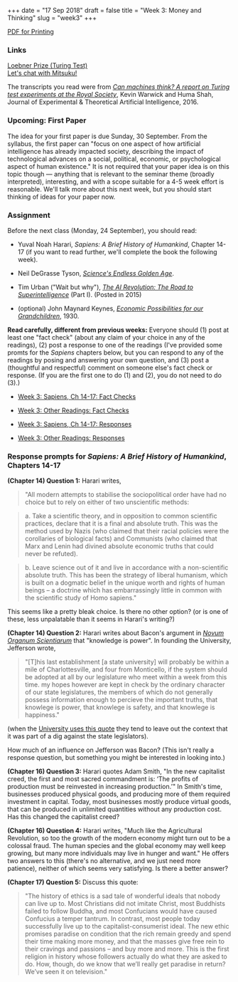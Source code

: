 +++
date = "17 Sep 2018"
draft = false
title = "Week 3: Money and Thinking"
slug = "week3"
+++

<div class="printing"><a href="/docs/week3.pdf">PDF for Printing</a></div>

### Links

[Loebner Prize (Turing Test)](https://waitbutwhy.com/2015/01/artificial-intelligence-revolution-1.html)  
[Let's chat with Mitsuku!](https://www.pandorabots.com/mitsuku/)  

The transcripts you read were from [_Can machines think? A report on Turing test experiments at the Royal Society_](/docs/turingtestexperiments.pdf), Kevin Warwick and Huma Shah, Journal of Experimental & Theoretical Artificial Intelligence, 2016. 

### Upcoming: First Paper

The idea for your first paper is due Sunday, 30 September. From the
syllabus, the first paper can "focus on one aspect of how artificial
intelligence has already impacted society, describing the impact of
technological advances on a social, political, economic, or
psychological aspect of human existence." It is not required that your
paper idea is on this topic though &mdash; anything that is relevant
to the seminar theme (broadly interpreted), interesting, and with a
scope suitable for a 4-5 week effort is reasonable. We'll talk more
about this next week, but you should start thinking of ideas for your
paper now.

### Assignment

Before the next class (Monday, 24 September), you should read:

- Yuval Noah Harari, _Sapiens: A Brief History of Humankind_, Chapter
  14-17 (if you want to read further, we'll complete the book the
  following week).

- Neil DeGrasse Tyson, <a href="/docs/tyson.pdf"><em>Science's Endless Golden Age</em></a>.

- Tim Urban ("Wait but why"), <a href="https://waitbutwhy.com/2015/01/artificial-intelligence-revolution-1.html"><em>The AI Revolution: The Road to Superintelligence</em></a> (Part I). (Posted in 2015)

- (optional) John Maynard Keynes, <a href="/docs/keynes.pdf"><em>Economic Possibilities for our Grandchildren</em></a>, 1930.

**Read carefully, different from previous weeks:**
Everyone should (1) post at least one "fact check" (about any claim of
your choice in any of the readings), (2) post a response to one of the
readings (I've provided some promts for the _Sapiens_ chapters below,
but you can respond to any of the readings by posing and answering
your own question, and (3) post a (thoughtful and respectful) comment
on someone else's fact check or response. (If you are the first one to
do (1) and (2), you do not need to do (3).)

- [Week 3: Sapiens, Ch 14-17: Fact Checks](https://redd.it/9gq3og)
- [Week 3: Other Readings: Fact Checks](https://redd.it/9gq41s)

- [Week 3: Sapiens, Ch 14-17: Responses](https://redd.it/9gq46t)
- [Week 3: Other Readings: Responses](https://redd.it/9gq4bw)

### Response prompts for _Sapiens: A Brief History of Humankind_, Chapters 14-17

**(Chapter 14) Question 1:** Harari writes, 

> "All modern attempts to stabilise the sociopolitical order have had no choice but to rely on either of two unscientific methods:

> a. Take a scientific theory, and in opposition to common scientific
practices, declare that it is a final and absolute truth. This was the
method used by Nazis (who claimed that their racial policies were the
corollaries of biological facts) and Communists (who claimed that Marx
and Lenin had divined absolute economic truths that could never be
refuted).

> b. Leave science out of it and live in accordance with a
non-scientific absolute truth. This has been the strategy of liberal
humanism, which is built on a dogmatic belief in the unique worth and
rights of human beings – a doctrine which has embarrassingly little in
common with the scientific study of Homo sapiens." 

This seems like a pretty bleak choice. Is there no other option? (or
is one of these, less unpalatable than it seems in Harari's writing?)

**(Chapter 14) Question 2:** Harari writes about Bacon's argument in
[_Novum Organum
Scientiarum_](https://www.earlymoderntexts.com/assets/pdfs/bacon1620.pdf)
that "knowledge is power". In founding the University, Jefferson
wrote, 

> "[T]his last establishment [a state university] will probably
be within a mile of Charlottesville, and four from Monticello, if the
system should be adopted at all by our legislature who meet within a
week from this time. my hopes however are kept in check by the
ordinary character of our state legislatures, the members of which do
not generally possess information enough to percieve the important
truths, that knowlege is power, that knowlege is safety, and that
knowlege is happiness."

(when the [University uses this
quote](https://news.virginia.edu/content/university-virginia-publicly-launches-3-billion-campaign)
they tend to leave out the context that it was part of a dig against
the state legislators). 

How much of an influence on Jefferson was Bacon? (This isn't really a
response question, but something you might be interested in looking
into.)
 
**(Chapter 16) Question 3:** Harari quotes Adam Smith, "In the new
capitalist creed, the first and most sacred commandment is: ‘The
profits of production must be reinvested in increasing production.’"
In Smith's time, businesses produced physical goods, and producing
more of them required investment in capital. Today, most businesses
mostly produce virtual goods, that can be produced in unlimited
quantities without any production cost. Has this changed the
capitalist creed?

**(Chapter 16) Question 4:** Harari writes, "Much like the Agricultural
Revolution, so too the growth of the modern economy might turn out to
be a colossal fraud.  The human species and the global economy may
well keep growing, but many more individuals may live in hunger and
want." He offers two answers to this (there's no alternative, and we
just need more patience), neither of which seems very satisfying. Is
there a better answer?

**(Chapter 17) Question 5:** Discuss this quote:

>  "The history of ethics is a sad tale of wonderful ideals that nobody
can live up to. Most Christians did not imitate Christ, most Buddhists
failed to follow Buddha, and most Confucians would have caused
Confucius a temper tantrum.  In contrast, most people today
successfully live up to the capitalist-consumerist ideal. The new
ethic promises paradise on condition that the rich remain greedy and
spend their time making more money, and that the masses give free rein
to their cravings and passions – and buy more and more. This is the
first religion in history whose followers actually do what they are
asked to do. How, though, do we know that we’ll really get paradise in
return? We’ve seen it on television."
